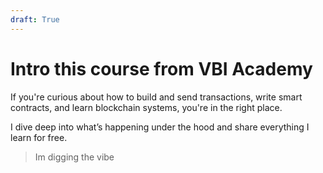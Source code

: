 ```yaml
---
draft: True 
---
```


# Intro this course from VBI Academy 
If you're curious about how to build and send transactions, write smart contracts, and learn  blockchain systems, you're in the right place.

I dive deep into what’s happening under the hood and share everything I learn for free.

> Im digging the vibe 